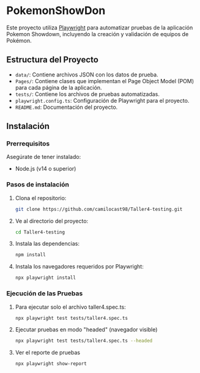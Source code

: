 # PokemonShowDon

Este proyecto utiliza [Playwright](https://playwright.dev/) para automatizar pruebas de la aplicación Pokemon Showdown, incluyendo la creación y validación de equipos de Pokémon.

## Estructura del Proyecto

- `data/`: Contiene archivos JSON con los datos de prueba.
- `Pages/`: Contiene clases que implementan el Page Object Model (POM) para cada página de la aplicación.
- `tests/`: Contiene los archivos de pruebas automatizadas.
- `playwright.config.ts`: Configuración de Playwright para el proyecto.
- `README.md`: Documentación del proyecto.
  
## Instalación

### Prerrequisitos

Asegúrate de tener instalado:
- Node.js (v14 o superior)

### Pasos de instalación

1. Clona el repositorio:
   ```bash
   git clone https://github.com/camilocast98/Taller4-testing.git

2. Ve al directorio del proyecto:
    ```bash
    cd Taller4-testing
3. Instala las dependencias:
    ```bash
    npm install
4. Instala los navegadores requeridos por Playwright:
    ```bash
    npx playwright install

### Ejecución de las Pruebas 
1. Para ejecutar solo el archivo taller4.spec.ts:
    ```bash
    npx playwright test tests/taller4.spec.ts
3. Ejecutar pruebas en modo "headed" (navegador visible)
    ```bash
    npx playwright test tests/taller4.spec.ts --headed
4. Ver el reporte de pruebas
    ```bash
    npx playwright show-report

